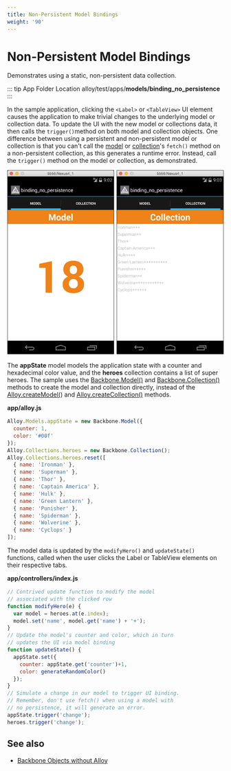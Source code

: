 ```yaml
---
title: Non-Persistent Model Bindings
weight: '90'
---
```


# Non-Persistent Model Bindings

Demonstrates using a static, non-persistent data collection.

::: tip App Folder Location
alloy/test/apps/**models/binding\_no\_persistence**
:::

In the sample application, clicking the `<Label>` or `<TableView>` UI element causes the application to make trivial changes to the underlying model or collection data. To update the UI with the new model or collections data, it then calls the `trigger()`method on both model and collection objects. One difference between using a persistent and non-persistent model or collection is that you can't call the [model](http://docs.appcelerator.com/backbone/0.9.2/#Model-fetch) or [collection](http://docs.appcelerator.com/backbone/0.9.2/#Collection-fetch)'s `fetch()` method on a non-persistent collection, as this generates a runtime error. Instead, call the `trigger()` method on the model or collection, as demonstrated.

![no_persist](./no_persist.png)

The **appState** model models the application state with a counter and hexadecimal color value, and the **heroes** collection contains a list of super heroes. The sample uses the [Backbone.Model()](http://docs.appcelerator.com/backbone/0.9.2/#Model) and [Backbone.Collection()](http://docs.appcelerator.com/backbone/0.9.2/#Collection) methods to create the model and collection directly, instead of the [Alloy.createModel(](#!/api/Alloy-method-createModel)) and [Alloy.createCollection()](#!/api/Alloy-method-createCollection) methods.

**app/alloy.js**

```javascript
Alloy.Models.appState = new Backbone.Model({
  counter: 1,
  color: '#00f'
});
Alloy.Collections.heroes = new Backbone.Collection();
Alloy.Collections.heroes.reset([
  { name: 'Ironman' },
  { name: 'Superman' },
  { name: 'Thor' },
  { name: 'Captain America' },
  { name: 'Hulk' },
  { name: 'Green Lantern' },
  { name: 'Punisher' },
  { name: 'Spiderman' },
  { name: 'Wolverine' },
  { name: 'Cyclops' }
]);
```

The model data is updated by the `modifyHero()` and `updateState()` functions, called when the user clicks the Label or TableView elements on their respective tabs.

**app/controllers/index.js**

```javascript
// Contrived update function to modify the model
// associated with the clicked row
function modifyHero(e) {
  var model = heroes.at(e.index);
  model.set('name', model.get('name') + '+');
}
// Update the model's counter and color, which in turn
// updates the UI via model binding
function updateState() {
  appState.set({
    counter: appState.get('counter')+1,
    color: generateRandomColor()
  });
}
// Simulate a change in our model to trigger UI binding.
// Remember, don't use fetch() when using a model with
// no persistence, it will generate an error.
appState.trigger('change');
heroes.trigger('change');
```

## See also

* [Backbone Objects without Alloy](/guide/Alloy_Framework/Alloy_Guide/Alloy_Models/Backbone_Objects_without_Alloy/)
